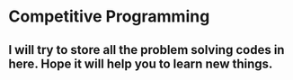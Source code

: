 # Competitive Programming
## I will try to store all the problem solving codes in here. Hope it will help you to learn new things.

